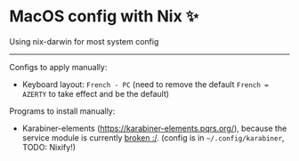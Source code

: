 # MacOS config with Nix :sparkles:

Using nix-darwin for most system config


---

Configs to apply manually:
- Keyboard layout: `French - PC`
  (need to remove the default `French = AZERTY` to take effect and be the default)

Programs to install manually:

- Karabiner-elements (https://karabiner-elements.pqrs.org/), because the service module is currently [broken :/](https://github.com/LnL7/nix-darwin/issues/1132).
  (config is in `~/.config/karabiner`, TODO: Nixify!)
